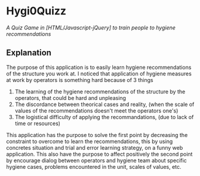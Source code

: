 # Hygi0Quizz
*A Quiz Game in [HTML/Javascript-jQuery] to train people to hygiene recommendations*

## Explanation
The purpose of this application is to easily learn hygiene recommendations of the structure you work at.
I noticed that application of hygiene measures at work by operators is something hard because of 3 things
1) The learning of the hygiene recommendations of the structure by the operators, that could be hard and unpleasing
2) The discordance between theorical cases and reality, (when the scale of values of the recommendations doesn't meet the operators one's)
3) The logistical difficulty of applying the recommandations, (due to lack of time or resources)

This application has the purpose to solve the first point by decreasing the constraint to overcome to learn the recommendations, this by using concretes situation and trial and error learning strategy, on a funny web application.
This also have the purpose to affect positively the second point by encourage dialog between operators and hygiene team about specific hygiene cases, problems encountered in the unit, scales of values, etc.



